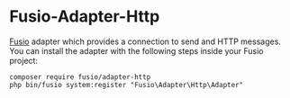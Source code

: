 Fusio-Adapter-Http
=====

[Fusio] adapter which provides a connection to send and HTTP messages. You can 
install the adapter with the following steps inside your Fusio project:

    composer require fusio/adapter-http
    php bin/fusio system:register "Fusio\Adapter\Http\Adapter"

[Fusio]: https://www.fusio-project.org/
